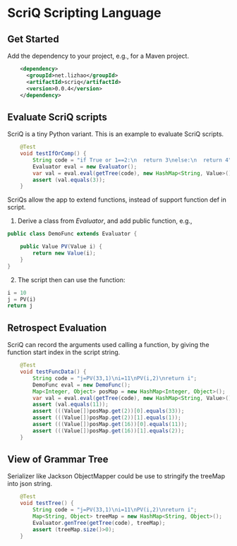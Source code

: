 # ScriQ Scripting Language

## Get Started

Add the dependency to your project, e.g., for a Maven project.
```xml
    <dependency>
      <groupId>net.lizhao</groupId>
      <artifactId>scriq</artifactId>
      <version>0.0.4</version>
    </dependency>
```

## Evaluate ScriQ scripts

ScriQ is a tiny Python variant. This is an example to evaluate ScriQ scripts.
```java
    @Test
    void testIfOrComp() {
        String code = "if True or 1==2:\n  return 3\nelse:\n  return 4";
        Evaluator eval = new Evaluator();
        var val = eval.eval(getTree(code), new HashMap<String, Value>());
        assert (val.equals(3));
    }
```

ScriQs allow the app to extend functions, instead of support function def in script.

1. Derive a class from *Evaluator*, and add public function, e.g., 
```java
public class DemoFunc extends Evaluator {

    public Value PV(Value i) {
        return new Value(i);
    }
}
```

2. The script then can use the function:

```python
i = 10
j = PV(i)
return j
```

## Retrospect Evaluation

ScriQ can record the arguments used calling a function, by giving the function start index in
the script string.

```java
    @Test
    void testFuncData() {
        String code = "j=PV(33,1)\ni=11\nPV(i,2)\nreturn i";
        DemoFunc eval = new DemoFunc();
        Map<Integer, Object> posMap = new HashMap<Integer, Object>();
        var val = eval.eval(getTree(code), new HashMap<String, Value>(), posMap);
        assert (val.equals(11));
        assert (((Value[])posMap.get(2))[0].equals(33));
        assert (((Value[])posMap.get(2))[1].equals(1));
        assert (((Value[])posMap.get(16))[0].equals(11));
        assert (((Value[])posMap.get(16))[1].equals(2));
    }
```

## View of Grammar Tree

Serializer like Jackson ObjectMapper could be use to stringify the treeMap into json string.

```java
    @Test
    void testTree() {
        String code = "j=PV(33,1)\ni=11\nPV(i,2)\nreturn i";
        Map<String, Object> treeMap = new HashMap<String, Object>();
        Evaluator.genTree(getTree(code), treeMap);
        assert (treeMap.size()>0);
    }
```